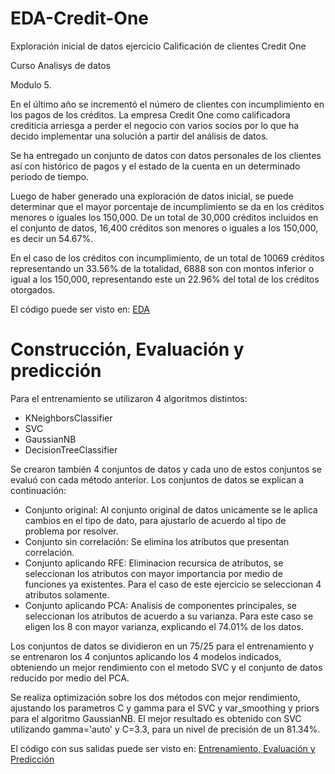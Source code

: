 # EDA-Credit-One
Exploración inicial de datos ejercicio Calificación de clientes Credit One

Curso Analisys de datos

Modulo 5.

En el último año se incrementó el número de clientes con incumplimiento en los pagos de los créditos. 
La empresa Credit One como calificadora crediticia arriesga a perder el negocio con varios socios por
lo que ha decido implementar una solución a partir del análisis de datos.

Se ha entregado un conjunto de datos con datos personales de los clientes así con histórico de pagos y el estado
de la cuenta en un determinado periodo de tiempo.

Luego de haber generado una exploración de datos inicial, se puede determinar que el mayor porcentaje de incumplimiento 
se da en los créditos menores o iguales los 150,000. De un total de 30,000 créditos incluidos en el conjunto de datos, 16,400 
créditos son menores o iguales a los 150,000, es decir un 54.67%. 

En el caso de los créditos con incumplimiento, de un total de 10069 créditos representando un 33.56% de la totalidad, 
6888 son con montos inferior o igual a los 150,000, representando este un 22.96% del total de los créditos otorgados.

El código puede ser visto en: [EDA](https://github.com/luquillas/Repositorio01/blob/master/CreditOne/EDA.ipynb)


# Construcción, Evaluación y predicción

Para el entrenamiento se utilizaron 4 algoritmos distintos:
  * KNeighborsClassifier
  * SVC
  * GaussianNB
  * DecisionTreeClassifier
  
Se crearon también 4 conjuntos de datos y cada uno de estos conjuntos se evaluó con cada método anterior. Los conjuntos de datos se explican a continuación:
  * Conjunto original: Al conjunto original de datos unicamente se le aplica cambios en el tipo de dato, para ajustarlo de    acuerdo al tipo de problema por resolver.
  * Conjunto sin correlación: Se elimina los atributos que presentan correlación.
  * Conjunto aplicando RFE: Eliminacion recursica de atributos, se seleccionan los atributos con mayor importancia por medio de funciones ya existentes. Para el caso de este ejercicio se seleccionan 4 atributos solamente.
  * Conjunto aplicando PCA: Analisis de componentes principales, se seleccionan los atributos de acuerdo a su varianza. Para este caso se eligen los 8 con mayor varianza, explicando el 74.01% de los datos.
  
Los conjuntos de datos se dividieron en un 75/25 para el entrenamiento y se entrenaron los 4 conjuntos aplicando los 4 modelos indicados, obteniendo un mejor rendimiento con el metodo SVC y el conjunto de datos reducido por medio del PCA.

Se realiza optimización sobre los dos métodos con mejor rendimiento, ajustando los parametros C y gamma para el SVC y var_smoothing y priors para el algoritmo GaussianNB.
El mejor resultado es obtenido con SVC utilizando gamma='auto' y C=3.3, para un nivel de precisión de un 81.34%.

El código con sus salidas puede ser visto en: [Entrenamiento, Evaluación y Predicción](https://github.com/luquillas/Repositorio01/blob/master/CreditOne/BuildandEvaluateModels.ipynb)
